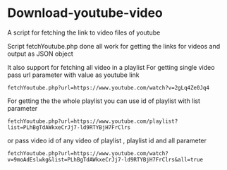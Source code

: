 Download-youtube-video
======================

A script for fetching the link to video files of youtube

Script fetchYoutube.php done all work for getting the links for videos
and output as JSON object

It also support for fetching all video in a playlist
For getting single video pass url parameter with value as youtube link

```
fetchYoutube.php?url=https://www.youtube.com/watch?v=2gLq4Ze0Jq4
```
For getting the the whole playlist  you can use id of playlist with list parameter
```
fetchYoutube.php?url=https://www.youtube.com/playlist?list=PLhBgTdAWkxeCrJj7-ld9RTYBjH7FrClrs
```
or pass video id of any video of playlist , playlist id and all parameter
```
fetchYoutube.php?url=https://www.youtube.com/watch?v=9moAdEslwkg&list=PLhBgTdAWkxeCrJj7-ld9RTYBjH7FrClrs&all=true
```
